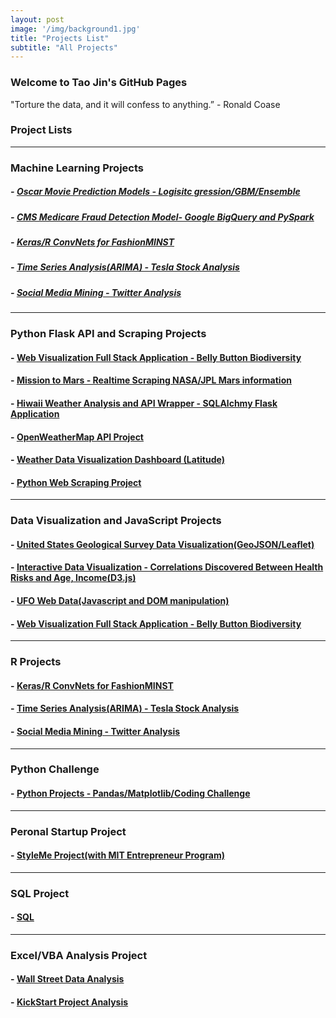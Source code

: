 ```yaml
---
layout: post
image: '/img/background1.jpg'
title: "Projects List"
subtitle: "All Projects"
---
```


### Welcome to Tao Jin's GitHub Pages

"Torture the data, and it will confess to anything.”  - Ronald Coase

### Project Lists   
<hr>

### Machine Learning Projects   

##### - [Oscar Movie Prediction Models - Logisitc gression/GBM/Ensemble](https://github.com/Pyligent/2019_Oscar_Best_Picture_Prediction)    
   
##### - [CMS Medicare Fraud Detection Model- Google BigQuery and PySpark](https://github.com/Pyligent/CMS-Medicare-Data-FRAUD-Detection)

##### - [Keras/R ConvNets for FashionMINST](https://github.com/Pyligent/FashionMNIST)

##### - [Time Series Analysis(ARIMA) - Tesla Stock Analysis](https://github.com/Pyligent/Telsa-Stock-Analysis-R-)

##### - [Social Media Mining - Twitter Analysis](https://github.com/Pyligent/Social-Media-Mining)
<hr>

### Python Flask API and Scraping Projects   

#### - [Web Visualization Full Stack Application - Belly Button Biodiversity](https://github.com/Pyligent/belly_button_biodiversity)

#### - [Mission to Mars - Realtime Scraping NASA/JPL Mars information](https://github.com/Pyligent/mars_scraper/blob/master/README.md)

#### - [Hiwaii Weather Analysis and API Wrapper - SQLAlchmy Flask Application](https://github.com/Pyligent/SQLAlchemy_Flask)

#### - [OpenWeatherMap API Project](https://github.com/Pyligent/Python_api/tree/master/Weather_API)

#### - [Weather Data Visualization Dashboard (Latitude)](https://pyligent.github.io/weatherweb_dashboard/)

#### - [Python Web Scraping Project](https://pyligent.github.io/Car_ETL_PROJECT/)

<hr>

### Data Visualization and JavaScript Projects

#### - [United States Geological Survey Data Visualization(GeoJSON/Leaflet)](https://pyligent.github.io/USGS_DataVisualization/)

#### - [Interactive Data Visualization - Correlations Discovered Between Health Risks and Age, Income(D3.js)](https://pyligent.github.io/D3_DataViz/)

#### - [UFO Web Data(Javascript and DOM manipulation)](https://pyligent.github.io/ufo_web_data/)

#### - [Web Visualization Full Stack Application - Belly Button Biodiversity](https://github.com/Pyligent/belly_button_biodiversity)

<hr>

### R Projects 

#### - [Keras/R ConvNets for FashionMINST](https://github.com/Pyligent/FashionMNIST)

#### - [Time Series Analysis(ARIMA) - Tesla Stock Analysis](https://github.com/Pyligent/Telsa-Stock-Analysis-R-)

#### - [Social Media Mining - Twitter Analysis](https://github.com/Pyligent/Social-Media-Mining)

<hr>


### Python Challenge

#### - [Python Projects - Pandas/Matplotlib/Coding Challenge](https://github.com/Pyligent/python-challenge)

<hr>

### Peronal Startup Project

#### - [StyleMe Project(with MIT Entrepreneur Program)](https://github.com/Pyligent/fashionstyle_project)

<hr>

### SQL Project

#### - [SQL](https://github.com/Pyligent/SQL)

<hr>

### Excel/VBA Analysis Project

#### - [Wall Street Data Analysis](https://github.com/Pyligent/WallStreet-Multi-Year-Data-VBA-)

#### - [KickStart Project Analysis](https://github.com/Pyligent/Excel_Project)



